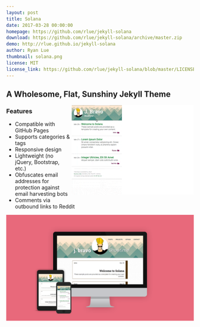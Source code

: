 ```yaml
---
layout: post
title: Solana
date: 2017-03-28 00:00:00
homepage: https://github.com/rlue/jekyll-solana
download: https://github.com/rlue/jekyll-solana/archive/master.zip
demo: http://rlue.github.io/jekyll-solana
author: Ryan Lue
thumbnail: solana.png
license: MIT
license_link: https://github.com/rlue/jekyll-solana/blob/master/LICENSE
---
```


A Wholesome, Flat, Sunshiny Jekyll Theme
----------------------------------------

<img src='https://raw.githubusercontent.com/rlue/i/master/solana/responsive.gif' style='float: right; margin-bottom: 1rem;'>

### Features

* Compatible with GitHub Pages
* Supports categories & tags
* Responsive design
* Lightweight (no jQuery, Bootstrap, etc.) 
* Obfuscates email addresses for protection against email harvesting bots
* Comments via outbound links to Reddit

![](https://raw.githubusercontent.com/rlue/i/master/solana/device_mockup.png)
